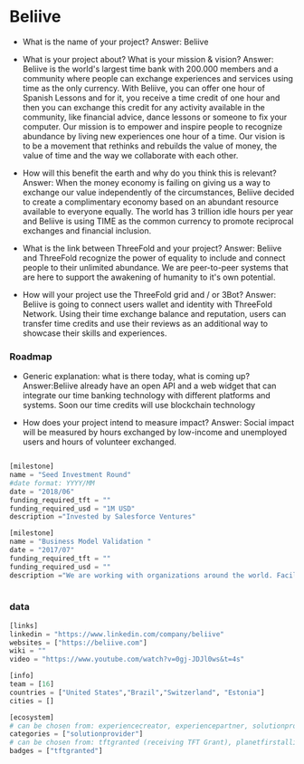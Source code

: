 # Beliive
- What is the name of your project?
Answer: Beliive 

- What is your project about? What is your mission & vision?
Answer: Beliive is the world's largest time bank with 200.000 members and a community where people can exchange experiences and services using time as the only currency. With Beliive, you can offer one hour of Spanish Lessons and for it, you receive a time credit of one hour and then you can exchange this credit for any activity available in the community, like financial advice, dance lessons or someone to fix your computer. Our mission is to empower and inspire people to recognize abundance by living new experiences one hour of a time. Our vision is to be a movement that rethinks and rebuilds the value of money, the value of time and the way we collaborate with each other. 

- How will this benefit the earth and why do you think this is relevant? 
Answer: When the money economy is failing on giving us a way to exchange our value independently of the circumstances, Beliive decided to create a complimentary economy based on an abundant resource available to everyone equally. The world has 3 trillion idle hours per year and Beliive is using TIME as the common currency to promote reciprocal exchanges and financial inclusion.

- What is the link between ThreeFold and your project? 
Answer: Beliive and ThreeFold recognize the power of equality to include and connect people to their unlimited abundance. We are peer-to-peer systems that are here to support the awakening of humanity to it's own potential. 

- How will your project use the ThreeFold grid and / or 3Bot?
Answer:  Beliive is going to connect users wallet and identity with ThreeFold Network. Using their time exchange balance and reputation, users can transfer time credits and use their reviews as an additional way to showcase their skills and experiences.  



### Roadmap

- Generic explanation: what is there today, what is coming up?
Answer:Beliive already have an open API and a web widget that can integrate our time banking technology with different platforms and systems. Soon our time credits will use blockchain technology 

- How does your project intend to measure impact?
Answer: Social impact will be measured by hours exchanged by low-income and unemployed users and hours of volunteer exchanged. 



```python

[milestone]
name = "Seed Investment Round"
#date format: YYYY/MM 
date = "2018/06"
funding_required_tft = ""
funding_required_usd = "1M USD"
description ="Invested by Salesforce Ventures"

[milestone]
name = "Business Model Validation "
date = "2017/07"
funding_required_tft = ""
funding_required_usd = ""
description ="We are working with organizations around the world. Facilitating time exchange inside companies, universities and private communities, we give a safe space for members to ask for help and share knowledge and services using an equal currency based on reciprocity. "
    
```

### data

```python
[links]
linkedin = "https://www.linkedin.com/company/beliive"
websites = ["https://beliive.com"]
wiki = ""
video = "https://www.youtube.com/watch?v=0gj-JDJl0ws&t=4s"

[info]
team = [16]
countries = ["United States","Brazil","Switzerland", "Estonia"]
cities = []

[ecosystem]
# can be chosen from: experiencecreator, experiencepartner, solutionprovider, farmer, systemintegrator
categories = ["solutionprovider"]
# can be chosen from: tftgranted (receiving TFT Grant), planetfirstalliance (memeber of Planet First Alliance)
badges = ["tftgranted"]

```
